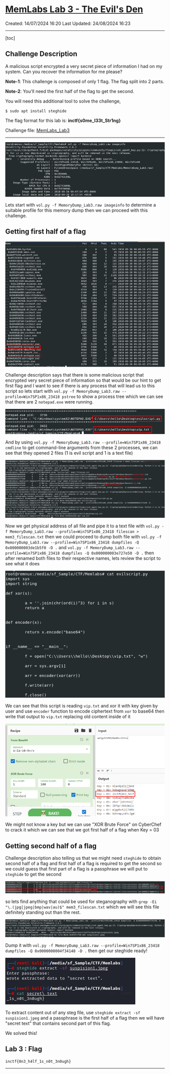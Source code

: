 # [MemLabs Lab 3 - The Evil's Den](https://github.com/stuxnet999/MemLabs/tree/master/Lab%203)
Created: 14/07/2024 16:20
Last Updated: 24/08/2024 16:23
***
[toc]
## Challenge Description
A malicious script encrypted a very secret piece of information I had on my system. Can you recover the information for me please?

**Note-1**: This challenge is composed of only 1 flag. The flag split into 2 parts.

**Note-2**: You'll need the first half of the flag to get the second.

You will need this additional tool to solve the challenge,

```
$ sudo apt install steghide
```

The flag format for this lab is: **inctf{s0me_l33t_Str1ng}**

Challenge file: [MemLabs_Lab3](https://mega.nz/#!2ohlTAzL!1T5iGzhUWdn88zS1yrDJA06yUouZxC-VstzXFSRuzVg)
***
![c932b54f6ef6c27c2b6287619ecb363c.png](/_resources/c932b54f6ef6c27c2b6287619ecb363c.png)

Lets start with `vol.py -f MemoryDump_Lab3.raw imageinfo` to determine a suitable profile for this memory dump then we can proceed with this challenge.

## Getting first half of a flag
![3bc9097b71b7cd5113471f90a1edec49.png](/_resources/3bc9097b71b7cd5113471f90a1edec49.png)

Challenge description says that there is some malicious script that encrypted very secret piece of information so that would be our hint to get first flag and I want to see if there is any process that will lead us to this script so lets start with `vol.py -f MemoryDump_Lab3.raw --profile=Win7SP1x86_23418 pstree` to show a process tree which we can see that there are 2 `notepad.exe` were running.

![857a48549d8f6c203818a7bf73d6f181.png](/_resources/857a48549d8f6c203818a7bf73d6f181.png)

And by using `vol.py -f MemoryDump_Lab3.raw --profile=Win7SP1x86_23418 cmdline` to get command-line arguments from these 2 processes, we can see that they opened 2 files (1 is evil script and 1 is a text file)

![dd1545d4713d510f694e15475dac8393.png](/_resources/dd1545d4713d510f694e15475dac8393.png)

Now we get physical address of all file and pipe it to a text file with `vol.py -f MemoryDump_Lab3.raw --profile=Win7SP1x86_23418 filescan > mem3_filescan.txt` then we could proceed to dump both file with `vol.py -f MemoryDump_Lab3.raw --profile=Win7SP1x86_23418 dumpfiles -Q 0x000000003de1b5f0 -D .` and `vol.py -f MemoryDump_Lab3.raw --profile=Win7SP1x86_23418 dumpfiles -Q 0x000000003e727e50 -D .` then after renamed both files to their respective names, lets review the script to see what it does 

![4d8ec3b05f4f84ab766372023eb87e07.png](/_resources/4d8ec3b05f4f84ab766372023eb87e07.png)

We can see that this script is reading `vip.txt` and xor it with key given by user and use `encoder` function to encode ciphertext from `xor` to base64 then write that output to `vip.txt` replacing old content inside of it

![255a48369899928e1f718461a283d33d.png](/_resources/255a48369899928e1f718461a283d33d.png)

We might not know a key but we can use "XOR Brute Force" on CyberChef to crack it which we can see that we got first half of a flag when Key = 03

## Getting second half of a flag
Challenge description also telling us that we might need `steghide` to obtain second half of a flag and first half of a flag is required to get the second so we could guess that first part of a flag is a passphrase we will put to `steghide` to get the second

![563aa74840efcd3047026a000c17079b.png](/_resources/563aa74840efcd3047026a000c17079b.png)

so lets find anything that could be used for steganography with `grep -Ei "\.(jpg|jpeg|bmp|wav|au)$" mem3_filescan.txt` which we will see this file definitely standing out than the rest.

![06873b36db3e274b152856421a4a3377.png](/_resources/06873b36db3e274b152856421a4a3377.png)

Dump it with `vol.py -f MemoryDump_Lab3.raw --profile=Win7SP1x86_23418 dumpfiles -Q 0x0000000004f34148 -D .` then get our steghide ready!

![afdd8e775f17935121ee8456575de81b.png](/_resources/afdd8e775f17935121ee8456575de81b.png)

To extract content out of any steg file, use `steghide extract -sf suspision1.jpeg` and a passphrase is the first half of a flag then we will have "secret text" that contains second part of this flag.

We solved this!

## Lab 3 : Flag
```
inctf{0n3_h4lf_1s_n0t_3n0ugh}
```
***